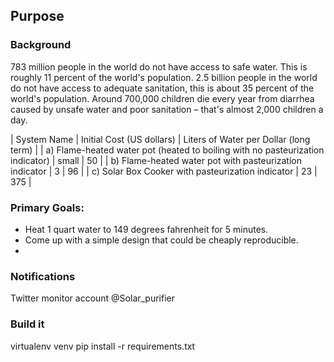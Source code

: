 ## Purpose


### Background

783 million people in the world do not have access to safe water. This is roughly 11 percent of the world's population.
2.5 billion people in the world do not have access to adequate sanitation, this is about 35 percent of the world's population.
Around 700,000 children die every year from diarrhea caused by unsafe water and poor sanitation – that's almost 2,000 children a day.

| System Name | Initial Cost (US dollars) | Liters of Water per Dollar (long term) |
| a) Flame-heated water pot (heated to boiling with no pasteurization indicator) | small | 50 |
| b) Flame-heated water pot with pasteurization indicator | 3 | 96 |
| c) Solar Box Cooker with pasteurization indicator | 23 | 375 |

### Primary Goals:
* Heat 1 quart water to 149 degrees fahrenheit for 5 minutes.
* Come up with a simple design that could be cheaply reproducible.
* 

### Notifications
Twitter monitor account @Solar_purifier


### Build it

virtualenv venv
pip install -r requirements.txt
